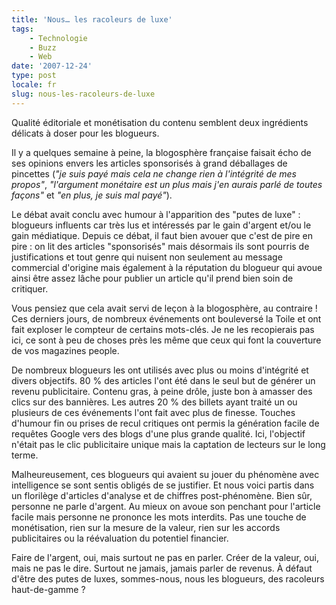 ```yaml
---
title: 'Nous… les racoleurs de luxe'
tags:
    - Technologie
    - Buzz
    - Web
date: '2007-12-24'
type: post
locale: fr
slug: nous-les-racoleurs-de-luxe
---
```


Qualit&#233; &#233;ditoriale et mon&#233;tisation du contenu semblent deux ingr&#233;dients d&#233;licats &#224; doser pour les blogueurs.

Il y a quelques semaine &#224; peine, la blogosph&#232;re fran&#231;aise faisait &#233;cho de ses opinions envers les articles sponsoris&#233;s &#224; grand d&#233;ballages de pincettes (_&quot;je suis pay&#233; mais cela ne change rien &#224; l'int&#233;grit&#233; de mes propos&quot;_, _&quot;l'argument mon&#233;taire est un plus mais j'en aurais parl&#233; de toutes fa&#231;ons&quot;_ et _&quot;en plus, je suis mal pay&#233;&quot;_).

Le d&#233;bat avait conclu avec humour &#224; l'apparition des &quot;putes de luxe&quot;&nbsp;: blogueurs influents car tr&#232;s lus et int&#233;ress&#233;s par le gain d'argent et/ou le gain m&#233;diatique. Depuis ce d&#233;bat, il faut bien avouer que c'est de pire en pire&nbsp;: on lit des articles &quot;sponsoris&#233;s&quot; mais d&#233;sormais ils sont pourris de justifications et tout genre qui nuisent non seulement au message commercial d'origine mais &#233;galement &#224; la r&#233;putation du blogueur qui avoue ainsi &#234;tre assez l&#226;che pour publier un article qu'il prend bien soin de critiquer.

Vous pensiez que cela avait servi de le&#231;on &#224; la blogosph&#232;re, au contraire&nbsp;! Ces derniers jours, de nombreux &#233;v&#233;nements ont boulevers&#233; la Toile et ont fait exploser le compteur de certains mots-cl&#233;s. Je ne les recopierais pas ici, ce sont &#224; peu de choses pr&#232;s les m&#234;me que ceux qui font la couverture de vos magazines people.

De nombreux blogueurs les ont utilis&#233;s avec plus ou moins d'int&#233;grit&#233; et divers objectifs. 80 % des articles l'ont &#233;t&#233; dans le seul but de g&#233;n&#233;rer un revenu publicitaire. Contenu gras, &#224; peine dr&#244;le, juste bon &#224; amasser des clics sur des banni&#232;res. Les autres 20 % des billets ayant trait&#233; un ou plusieurs de ces &#233;v&#233;nements l'ont fait avec plus de finesse. Touches d'humour fin ou prises de recul critiques ont permis la g&#233;n&#233;ration facile de requ&#234;tes Google vers des blogs d'une plus grande qualit&#233;. Ici, l'objectif n'&#233;tait pas le clic publicitaire unique mais la captation de lecteurs sur le long terme.

Malheureusement, ces blogueurs qui avaient su jouer du ph&#233;nom&#232;ne avec intelligence se sont sentis oblig&#233;s de se justifier. Et nous voici partis dans un floril&#232;ge d'articles d'analyse et de chiffres post-ph&#233;nom&#232;ne. Bien s&#251;r, personne ne parle d'argent. Au mieux on avoue son penchant pour l'article facile mais personne ne prononce les mots interdits. Pas une touche de mon&#233;tisation, rien sur la mesure de la valeur, rien sur les accords publicitaires ou la r&#233;&#233;valuation du potentiel financier.

Faire de l'argent, oui, mais surtout ne pas en parler. Cr&#233;er de la valeur, oui, mais ne pas le dire. Surtout ne jamais, jamais parler de revenus. À d&#233;faut d'&#234;tre des putes de luxes, sommes-nous, nous les blogueurs, des racoleurs haut-de-gamme&nbsp;?
